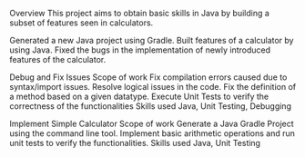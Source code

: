 Overview
This project aims to obtain basic skills in Java by building a subset of features seen in calculators.

Generated a new Java project using Gradle.
Built features of a calculator by using Java.
Fixed the bugs in the implementation of newly introduced features of the calculator.

Debug and Fix Issues
Scope of work
Fix compilation errors caused due to syntax/import issues.
Resolve logical issues in the code.
Fix the definition of a method based on a given datatype.
Execute Unit Tests to verify the correctness of the functionalities
Skills used
Java, Unit Testing, Debugging

Implement Simple Calculator
Scope of work
Generate a Java Gradle Project using the command line tool.
Implement basic arithmetic operations and run unit tests to verify the functionalities.
Skills used
Java, Unit Testing
